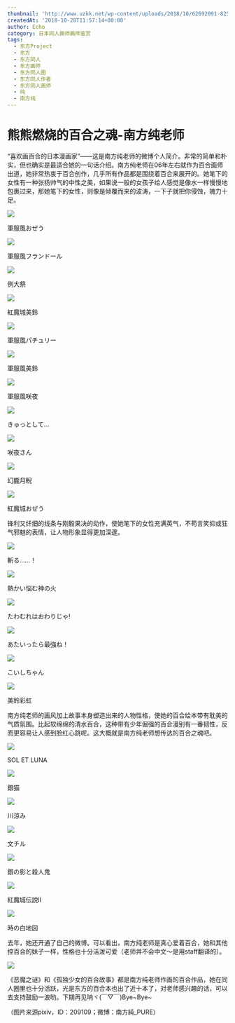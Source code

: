 ```yaml
---
thumbnail: 'http://www.uzkk.net/wp-content/uploads/2018/10/62692091-825x510.png'
createdAt: '2018-10-28T11:57:14+00:00'
author: Echo
category: 日本同人画师画师鉴赏
tags:
  - 东方Project
  - 东方
  - 东方同人
  - 东方画师
  - 东方同人图
  - 东方同人作者
  - 东方同人画师
  - 纯
  - 南方纯
---
```


# 熊熊燃烧的百合之魂-南方纯老师

“喜欢画百合的日本漫画家”——这是南方纯老师的微博个人简介。非常的简单和朴实，但也确实是最适合她的一句话介绍。南方纯老师在06年左右就作为百合画师出道，她非常热衷于百合创作，几乎所有作品都是围绕着百合来展开的。她笔下的女性有一种张扬帅气的中性之美，如果说一般的女孩子给人感觉是像水一样慢慢地包裹过来，那她笔下的女性，则像是倾覆而来的波涛，一下子就把你侵蚀，魄力十足。

![](http://www.uzkk.net/wp-content/uploads/2018/10/34736972_p0.jpg)

軍服風おぜう

![](http://www.uzkk.net/wp-content/uploads/2018/10/59462308_p0.png)

軍服風フランドール

![](http://www.uzkk.net/wp-content/uploads/2018/10/62692091-1024x811.png)

例大祭

![](http://www.uzkk.net/wp-content/uploads/2018/10/58340947_p0.png)

紅魔城美鈴

![](http://www.uzkk.net/wp-content/uploads/2018/10/68507677_p0.png)

軍服風パチュリー

![](http://www.uzkk.net/wp-content/uploads/2018/10/62939224_p0.png)

軍服風美鈴

![](http://www.uzkk.net/wp-content/uploads/2018/10/軍服風咲夜.jpg)

軍服風咲夜

![](http://www.uzkk.net/wp-content/uploads/2018/10/65743620_p0.png)

きゅっとして…

![](http://www.uzkk.net/wp-content/uploads/2018/10/60570139_p0.png)

咲夜さん

![](http://www.uzkk.net/wp-content/uploads/2018/10/29076853_p0.jpg)

幻朧月睨

![](http://www.uzkk.net/wp-content/uploads/2018/10/40530140_p0.jpg)

紅魔城おぜう

锋利又纤细的线条与刚毅果决的动作，使她笔下的女性充满英气，不苟言笑抑或狂气邪魅的表情，让人物形象显得更加深邃。

![](http://www.uzkk.net/wp-content/uploads/2018/10/24442883_p0.jpg)

斬る……！

![](http://www.uzkk.net/wp-content/uploads/2018/10/24523788_p0-1024x978.jpg)

熱かい悩む神の火

![](http://www.uzkk.net/wp-content/uploads/2018/10/24771299_p0.jpg)

たわむれはおわりじゃ!

![](http://www.uzkk.net/wp-content/uploads/2018/10/27635761_p0.jpg)

あたいったら最強ね！

![](http://www.uzkk.net/wp-content/uploads/2018/10/32844844_p0.jpg)

こいしちゃん

![](http://www.uzkk.net/wp-content/uploads/2018/10/37688983_p0.jpg)

美鈴彩虹

南方纯老师的画风加上故事本身塑造出来的人物性格，使她的百合绘本带有耽美的气质氛围。比起软绵绵的清水百合，这种带有少年倔强的百合漫别有一番韧性，反而更容易让人感到脸红心跳呢。这大概就是南方纯老师想传达的百合之魂吧。

![](http://www.uzkk.net/wp-content/uploads/2018/10/60472046_p0-1024x622.png)

SOL ET LUNA

![](http://www.uzkk.net/wp-content/uploads/2018/10/23661911_p0-1024x728.jpg)

銀猫

![](http://www.uzkk.net/wp-content/uploads/2018/10/23002105_p0.jpg)

川涼み

![](http://www.uzkk.net/wp-content/uploads/2018/10/64847036_p0-750x1024.png)

文チル

![](http://www.uzkk.net/wp-content/uploads/2018/10/20636701_p0.jpg)

銀の影と殺人鬼

![](http://www.uzkk.net/wp-content/uploads/2018/10/20851936_p0-732x1024.jpg)

紅魔城伝説II

![](http://www.uzkk.net/wp-content/uploads/2018/10/28904448_p0.jpg)

時の白地図

去年，她还开通了自己的微博。可以看出，南方纯老师是真心爱着百合，她和其他控百合的妹子一样，性格也十分活泼可爱（老师并不会中文～是用staff翻译的）。

![](http://www.uzkk.net/wp-content/uploads/2018/10/QQ截图20180723143035.png)

《恶魔之谜》和《孤独少女的百合故事》都是南方纯老师作画的百合作品，她在同人圈里也十分活跃，光是东方的百合本也出了近十本了，对老师感兴趣的话，可以去支持鼓励一波哟。下期再见呐ヾ(￣▽￣)Bye~Bye~

（图片来源pixiv，ID：209109；微博：南方純_PURE）
